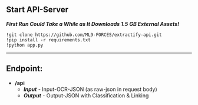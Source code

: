 ## Start API-Server
***First Run Could Take a While as It Downloads 1.5 GB External Assets!***
```
!git clone https://github.com/ML9-FORCES/extractify-api.git
!pip install -r requirements.txt
!python app.py
```
----------------------

## Endpoint:
- **/api** 
  - ***Input*** - Input-OCR-JSON (as raw-json in request body)
  - ***Output*** - Output-JSON with Classification & Linking

